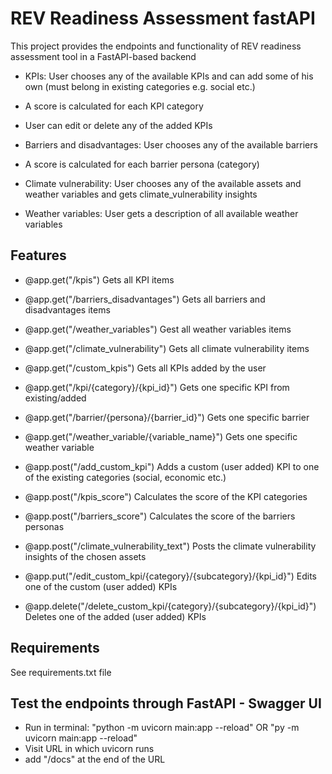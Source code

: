 # REV Readiness Assessment fastAPI

This project provides the endpoints and functionality of REV readiness assessment tool in a FastAPI-based backend 

- KPIs: User chooses any of the available KPIs and can add some of his own (must belong in existing categories e.g. social etc.)
- A score is calculated for each KPI category
- User can edit or delete any of the added KPIs

- Barriers and disadvantages: User chooses any of the available barriers 
- A score is calculated for each barrier persona (category)

- Climate vulnerability: User chooses any of the available assets and weather variables and gets climate_vulnerability insights    

- Weather variables: User gets a description of all available weather variables
##  Features

- @app.get("/kpis")
  Gets all KPI items  

- @app.get("/barriers_disadvantages")
  Gets all barriers and disadvantages items 

- @app.get("/weather_variables")
  Gest all weather variables items

- @app.get("/climate_vulnerability")
  Gets all climate vulnerability items

- @app.get("/custom_kpis")
  Gets all KPIs added by the user

- @app.get("/kpi/{category}/{kpi_id}")
  Gets one specific KPI from existing/added

- @app.get("/barrier/{persona}/{barrier_id}")
  Gets one specific barrier

- @app.get("/weather_variable/{variable_name}")
  Gets one specific weather variable

- @app.post("/add_custom_kpi")
  Adds a custom (user added) KPI to one of the existing categories (social, economic etc.)

- @app.post("/kpis_score")
  Calculates the score of the KPI categories

- @app.post("/barriers_score")
  Calculates the score of the barriers personas

- @app.post("/climate_vulnerability_text")
  Posts the climate vulnerability insights of the chosen assets

- @app.put("/edit_custom_kpi/{category}/{subcategory}/{kpi_id}")
  Edits one of the custom (user added) KPIs

- @app.delete("/delete_custom_kpi/{category}/{subcategory}/{kpi_id}")
  Deletes one of the added (user added) KPIs 

##  Requirements

See requirements.txt file

## Test the endpoints through FastAPI - Swagger UI
- Run in terminal:  "python -m uvicorn main:app --reload" OR "py -m uvicorn main:app --reload"
- Visit URL in which uvicorn runs
- add "/docs" at the end of the URL
